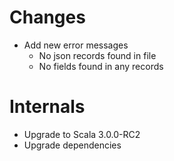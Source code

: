 # Changes
- Add new error messages
  - No json records found in file
  - No fields found in any records

# Internals
- Upgrade to Scala 3.0.0-RC2
- Upgrade dependencies